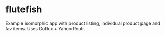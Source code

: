 # flutefish
Example isomorphic app with product listing, individual product page and fav items. Uses Goflux + Yahoo Routr.
